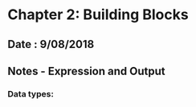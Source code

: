 # Chapter 2: Building Blocks

## Date : 9/08/2018

## Notes - Expression and Output

### Data types:
